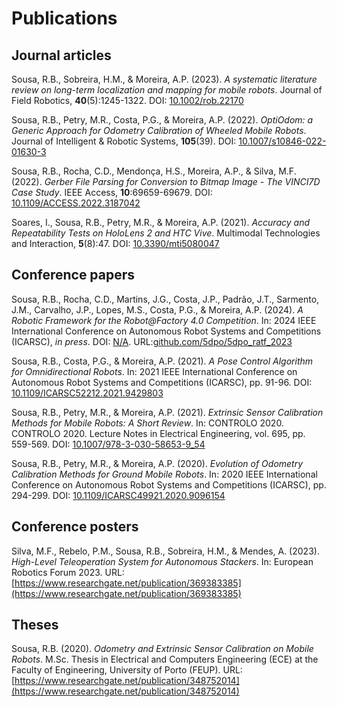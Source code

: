 # Publications

## Journal articles

Sousa, R.B., Sobreira, H.M., & Moreira, A.P. (2023).
_A systematic literature review on long-term localization and mapping for_
_mobile robots_.
Journal of Field Robotics, **40**(5):1245-1322.
DOI: [10.1002/rob.22170](https://doi.org/10.1002/rob.22170)

Sousa, R.B., Petry, M.R., Costa, P.G., & Moreira, A.P. (2022).
_OptiOdom: a Generic Approach for Odometry Calibration of Wheeled Mobile Robots_.
Journal of Intelligent & Robotic Systems, **105**(39).
DOI: [10.1007/s10846-022-01630-3](https://doi.org/10.1007/s10846-022-01630-3)

Sousa, R.B., Rocha, C.D., Mendonça, H.S., Moreira, A.P., & Silva, M.F. (2022).
_Gerber File Parsing for Conversion to Bitmap Image - The VINCI7D Case Study_.
IEEE Access, **10**:69659-69679.
DOI: [10.1109/ACCESS.2022.3187042](https://doi.org/10.1109/ACCESS.2022.3187042)

Soares, I., Sousa, R.B., Petry, M.R., & Moreira, A.P. (2021).
_Accuracy and Repeatability Tests on HoloLens 2 and HTC Vive_.
Multimodal Technologies and Interaction, **5**(8):47.
DOI: [10.3390/mti5080047](https://doi.org/10.3390/mti5080047)

## Conference papers

Sousa, R.B., Rocha, C.D., Martins, J.G., Costa, J.P., Padrão, J.T.,
Sarmento, J.M., Carvalho, J.P., Lopes, M.S., Costa, P.G., & Moreira, A.P. (2024).
_A Robotic Framework for the Robot@Factory 4.0 Competition_.
In: 2024 IEEE International Conference on Autonomous Robot Systems and
Competitions (ICARSC), _in press_.
DOI: [N/A](https://doi.org/).
URL:[github.com/5dpo/5dpo_ratf_2023](https://github.com/5dpo/5dpo_ratf_2023) 

Sousa, R.B., Costa, P.G., & Moreira, A.P. (2021).
_A Pose Control Algorithm for Omnidirectional Robots_.
In: 2021 IEEE International Conference on Autonomous Robot Systems and
Competitions (ICARSC), pp. 91-96.
DOI: [10.1109/ICARSC52212.2021.9429803](https://doi.org/10.1109/ICARSC52212.2021.9429803)

Sousa, R.B., Petry, M.R., & Moreira, A.P. (2021).
_Extrinsic Sensor Calibration Methods for Mobile Robots: A Short Review_.
In: CONTROLO 2020. CONTROLO 2020. Lecture Notes in Electrical Engineering, vol.
695, pp. 559-569.
DOI: [10.1007/978-3-030-58653-9_54](https://doi.org/10.1007/978-3-030-58653-9_54)

Sousa, R.B., Petry, M.R., & Moreira, A.P. (2020).
_Evolution of Odometry Calibration Methods for Ground Mobile Robots_.
In: 2020 IEEE International Conference on Autonomous Robot Systems and
Competitions (ICARSC), pp. 294-299.
DOI: [10.1109/ICARSC49921.2020.9096154](https://doi.org/10.1109/ICARSC49921.2020.9096154)

## Conference posters

Silva, M.F., Rebelo, P.M., Sousa, R.B., Sobreira, H.M., & Mendes, A. (2023).
_High-Level Teleoperation System for Autonomous Stackers_.
In: European Robotics Forum 2023.
URL: [https://www.researchgate.net/publication/369383385](https://www.researchgate.net/publication/369383385)

## Theses

Sousa, R.B. (2020).
_Odometry and Extrinsic Sensor Calibration on Mobile Robots_.
M.Sc. Thesis in
Electrical and Computers Engineering (ECE) at the
Faculty of Engineering, University of Porto (FEUP).
URL: [https://www.researchgate.net/publication/348752014](https://www.researchgate.net/publication/348752014)
